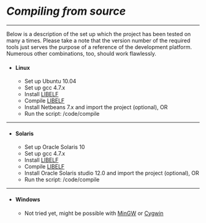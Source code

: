 # _Compiling from source_ #

---


Below is a description of the set up which the project has been tested on many a times. Please take a note that the version number of the required tools just serves the purpose of a reference of the development platform. Numerous other combinations, too, should work flawlessly.

  * #### Linux ####
    * Set up Ubuntu 10.04
    * Set up gcc 4.7.x
    * Install [LIBELF](http://www.mr511.de/software/english.html)
    * Compile [LIBELF](http://www.mr511.de/software/english.html)
    * Install Netbeans 7.x and import the project (optional), OR
    * Run the script: /code/compile


---


  * #### Solaris ####
    * Set up Oracle Solaris 10
    * Set up gcc 4.7.x
    * Install [LIBELF](http://www.mr511.de/software/english.html)
    * Compile [LIBELF](http://www.mr511.de/software/english.html)
    * Install Oracle Solaris studio 12.0 and import the project (optional), OR
    * Run the script: /code/compile


---


  * #### Windows ####
    * Not tried yet, might be possible with [MinGW](http://www.mingw.org/) or [Cygwin](http://www.cygwin.com/)